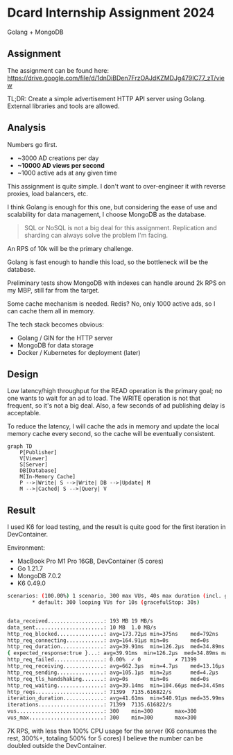 # Dcard Internship Assignment 2024

Golang + MongoDB

## Assignment

The assignment can be found here: <https://drive.google.com/file/d/1dnDiBDen7FrzOAJdKZMDJg479IC77_zT/view>

TL;DR: Create a simple advertisement HTTP API server using Golang. External libraries and tools are allowed.

## Analysis

Numbers go first.

- ~3000 AD creations per day
- **~10000 AD views per second**
- ~1000 active ads at any given time

This assignment is quite simple. I don't want to over-engineer it with reverse proxies, load balancers, etc.

I think Golang is enough for this one, but considering the ease of use and scalability for data management, I choose MongoDB as the database.

> SQL or NoSQL is not a big deal for this assignment. Replication and sharding can always solve the problem I'm facing.

An RPS of 10k will be the primary challenge.

Golang is fast enough to handle this load, so the bottleneck will be the database.

Preliminary tests show MongoDB with indexes can handle around 2k RPS on my MBP, still far from the target.

Some cache mechanism is needed. Redis? No, only 1000 active ads, so I can cache them all in memory.

The tech stack becomes obvious:

- Golang / GIN for the HTTP server
- MongoDB for data storage
- Docker / Kubernetes for deployment (later)

## Design

Low latency/high throughput for the READ operation is the primary goal; no one wants to wait for an ad to load.
The WRITE operation is not that frequent, so it's not a big deal. Also, a few seconds of ad publishing delay is acceptable.

To reduce the latency, I will cache the ads in memory and update the local memory cache every second, so the cache will be eventually consistent.

```mermaid
graph TD
    P[Publisher]
    V[Viewer]
    S[Server]
    DB[Database]
    M[In-Memory Cache]
    P -->|Write| S -->|Write| DB -->|Update| M
    M -->|Cached| S -->|Query| V
```

## Result

I used K6 for load testing, and the result is quite good for the first iteration in DevContainer.

Environment:
- MacBook Pro M1 Pro 16GB, DevContainer (5 cores)
- Go 1.21.7
- MongoDB 7.0.2
- K6 0.49.0

```bash
scenarios: (100.00%) 1 scenario, 300 max VUs, 40s max duration (incl. graceful stop):
        * default: 300 looping VUs for 10s (gracefulStop: 30s)


data_received..................: 193 MB 19 MB/s
data_sent......................: 10 MB  1.0 MB/s
http_req_blocked...............: avg=173.72µs min=375ns    med=792ns   max=175.38ms p(90)=1.87µs  p(95)=2.7µs   
http_req_connecting............: avg=164.91µs min=0s       med=0s      max=141.21ms p(90)=0s      p(95)=0s      
http_req_duration..............: avg=39.91ms  min=126.2µs  med=34.89ms max=214.87ms p(90)=66.72ms p(95)=78.79ms 
{ expected_response:true }...: avg=39.91ms  min=126.2µs  med=34.89ms max=214.87ms p(90)=66.72ms p(95)=78.79ms 
http_req_failed................: 0.00%  ✓ 0           ✗ 71399
http_req_receiving.............: avg=662.3µs  min=4.7µs    med=13.16µs max=157.87ms p(90)=70.83µs p(95)=163.75µs
http_req_sending...............: avg=105.1µs  min=2µs      med=4.2µs   max=137.76ms p(90)=11.54µs p(95)=28.54µs 
http_req_tls_handshaking.......: avg=0s       min=0s       med=0s      max=0s       p(90)=0s      p(95)=0s      
http_req_waiting...............: avg=39.14ms  min=104.66µs med=34.45ms max=183.84ms p(90)=65.37ms p(95)=76.49ms 
http_reqs......................: 71399  7135.616822/s
iteration_duration.............: avg=41.61ms  min=540.91µs med=35.99ms max=223.15ms p(90)=69.52ms p(95)=82.84ms 
iterations.....................: 71399  7135.616822/s
vus............................: 300    min=300       max=300
vus_max........................: 300    min=300       max=300
```

7K RPS, with less than 100% CPU usage for the server (K6 consumes the rest, 300%+, totaling 500% for 5 cores)
I believe the number can be doubled outside the DevContainer.
